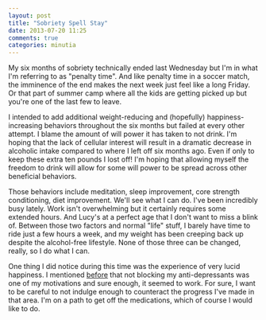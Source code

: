 ```yaml
---
layout: post
title: "Sobriety Spell Stay"
date: 2013-07-20 11:25
comments: true
categories: minutia
---
```


My six months of sobriety technically ended last Wednesday but I'm in what I'm referring to as "penalty time". And like penalty time in a soccer match, the imminence of the end makes the next week just feel like a long Friday. Or that part of summer camp where all the kids are getting picked up but you're one of the last few to leave. 

I intended to add additional weight-reducing and (hopefully) happiness-increasing behaviors throughout the six months but failed at every other attempt. I blame the amount of will power it has taken to not drink. I'm hoping that the lack of cellular interest will result in a dramatic decrease in alcoholic intake compared to where I left off six months ago. Even if only to keep these extra ten pounds I lost off! I'm hoping that allowing myself the freedom to drink will allow for some will power to be spread across other beneficial behaviors.

Those behaviors include meditation, sleep improvement, core strength conditioning, diet improvement. We'll see what I can do. I've been incredibly busy lately. Work isn't overwhelming but it certainly requires some extended hours. And Lucy's at a perfect age that I don't want to miss a blink of. Between those two factors and normal "life" stuff, I barely have time to ride just a few hours a week, and my weight has been creeping back up despite the alcohol-free lifestyle. None of those three can be changed, really, so I do what I can.

One thing I did notice during this time was the experience of very lucid happiness. I mentioned [before](/2013/02/04/weeks-seven/ "I’ve been fighting clinical depression for over two years while taking dose after dose of depressives most every night. Pretty f**king stupid.") that not blocking my anti-depressants was one of my motivations and sure enough, it seemed to work. For sure, I want to be careful to not indulge enough to counteract the progress I've made in that area. I'm on a path to get off the medications, which of course I would like to do.
